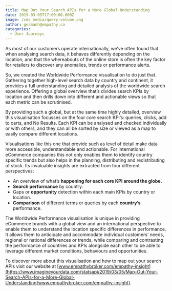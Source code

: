```yaml
---
title: Map Out Your Search APIs for a More Global Understanding
date: 2019-03-05T17:00:00.000Z
image: /cms_media/query-volume.png
author: germanh@empathy.co
categories:
  - User Journeys
---
```

As most of our customers operate internationally, we’ve often found that when analysing search data, it behaves differently depending on the location, and that the whereabouts of the online store is often the key factor for retailers to discover any anomalies, trends or performance alerts.

So, we created the Worldwide Performance visualisation to do just that. Gathering together high-level search data by country and continent, it provides a full understanding and detailed analysis of the worldwide search experience. Offering a global overview that’s divides search KPIs by location and then drills down into different and actionable views so that each metric can be scrutinised.

By providing such a global, but at the same time highly detailed, overview this visualisation focusses on the four core search KPI’s: queries, clicks, add to carts, and No Results. Each KPI can be analysed and checked individually or with others, and they can all be sorted by size or viewed as a map to easily compare different locations.

Visualisations like this one that provide such as level of detail make data more accessible, understandable and actionable. For international eCommerce companies this not only enables them to identify country specific trends but also helps in the planning, distributing and redistributing of stock. Its invaluable insights are extracted from four different perspectives:

* An overview of what’s **happening for each core KPI around the globe.**
* **Search performance** by country.
* Gaps or **opportunity** detection within each main KPIs by country or location.
* **Comparison** of different terms or queries by each **country’s** performance.

The Worldwide Performance visualisation is unique in providing eCommerce brands with a global view and an international perspective to enable them to understand the location specific differences in performance. It allows them to anticipate and accommodate individual customers’ needs, regional or national differences or trends, while comparing and contrasting the performance of countries and KPIs alongside each other to be able to leverage different market conditions, behaviours and opportunities.

To discover more about this visualisation and how to map out your search APIs visit our website at [www.empathybroker.com/empathy-insight](https://www.imagineyourdata.com/statsapi/2019/03/05/Map-Out-Your-Search-APIs-for-a-More-Global-Understanding/www.empathybroker.com/empathy-insight).
